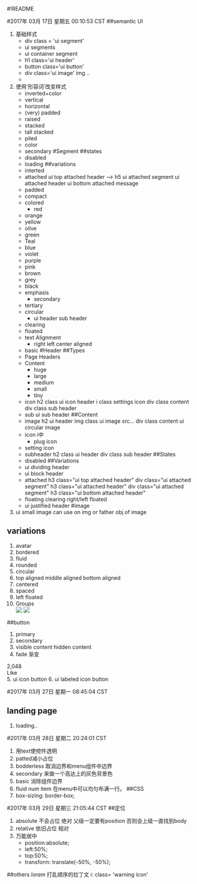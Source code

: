 #!README


#2017年 03月 17日 星期五 00:10:53 CST
##semantic UI 
1. 基础样式
    + div class = 'ui segment'
    + ui segments
    + ui container segment
    + h1 class='ui header'
    + button class='ui button'
    + div class='ui image'
        img ..
    + 
2. 使用‘形容词’改变样式
    + inverted+color  
    + vertical
    + horizontal
    + (very) padded
    + raised
    + stacked
    + tall stacked
    + piled
    + color
    + secondary
#Segment
##states
    + disabled
    + loading
##variations
    + interted
    + attached
        ui top attached header  --> h5
	ui attached segment
	ui attached header
	ui bottom attached <warning> message
    + padded
    + compact
    + colored
        - red
	- orange 
	- yellow
	- olive
	- green
	- Teal
	- blue
	- violet
	- purple
	- pink
	- brown
	- grey
	- black
    + emphasis
        - secondary
	- tertiary
    + circular
        - ui header
	    sub header
    + clearing
    + floated
    + text Alignment
        - right left center aligned
    + basic
#Header
##Types
    + Page Headers
    + Content
        - huge
        - large
        - medium
        - small
        - tiny
    + icon
        h2 class ui icon header
	    i class settings icon
	    div class content
	        div class sub header
    + sub
        ui sub header
##Content
    + image
        h2 ui header
	    img class ui image src...
	    div class content
        ui circular image
    + icon i中
        - plug icon
	- setting icon
    + subheader
        h2 class ui header
	    div class sub header
##States
    + disabled
##Variations
    + ui dividing header
    + ui block header
    + attached
        h3 class="ui top attached header"
	div class="ui attached segment"
	h3 class="ui attached header"
	div class="ui attached segment"
	h3 class="ui bottom attached header"
    + floating   clearing  right/left floated
    + ui justified header
#image
1. ui small image     can use on img or father obj of image
## variations
1. avatar
2. bordered
3. fluid
4. rounded
5. circular
6. top aligned
   middle aligned
   bottom aligned
7. centered
8. spaced
9. left floated
10. Groups
    <div class="ui tiny images">
      <img class="ui image" src="/images/wireframe/image.png">
      <img class="ui image" src="/images/wireframe/image.png">
    </div>
##button
1. primary
2. secondary
3. visible content
   hidden content
4. fade 渐变
<div class="ui left labeled button" tabindex="0">
  <a class="ui basic right pointing label">
    2,048
  </a>
  <div class="ui button">
    <i class="heart icon"></i> Like
  </div>
</div>
5. ui icon button
6. ui labeled icon button


#2017年 03月 27日 星期一 08:45:04 CST
## landing page
1. loading..


#2017年 03月 28日 星期二 20:24:01 CST
1. 用text使控件透明
2. patted减小占位
3. bodderless 取消边界和menu组件中边界
4. secondary 来做一个高达上的灰色背景色
5. basic 消除组件边界
6. fluid num item 在menu中可以均匀布满一行。
##CSS
1. box-sizing: border-box;

#2017年 03月 29日 星期三 21:05:44 CST
##定位
1. absolute 不会占位 绝对 父级一定要有position  否则会上级一直找到body
2. relative 依旧占位 相对 
3. 万能居中    
    + position:absolute;
    + left:50%;
    + top:50%;
    + transform: translate(-50%, -50%);







##others
*loram* 打乱顺序的拉丁文
*i*: class= 'warning icon'

